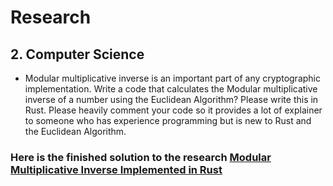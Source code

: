 # **Research**
## 2. Computer Science
- Modular multiplicative inverse is an important part of any cryptographic implementation. Write a code that calculates the Modular multiplicative inverse of a number using the Euclidean Algorithm? Please write this in Rust. Please heavily comment your code so it provides a lot of explainer to someone who has experience programming but is new to Rust and the Euclidean Algorithm. 


### Here is the finished solution to the research [Modular Multiplicative Inverse Implemented in Rust](src/main.rs)
